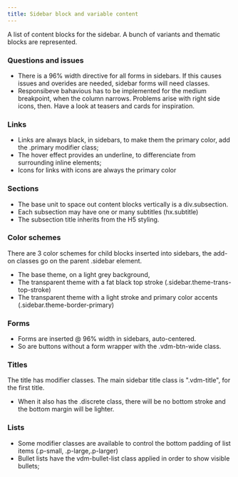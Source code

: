 ```yaml
---
title: Sidebar block and variable content
---
```


A list of content blocks for the sidebar. A bunch of variants and thematic blocks are represented.


### Questions and issues

* There is a 96% width directive for all forms in sidebars. If this causes issues and overides are needed, sidebar forms will need classes.
* Responsibeve bahavious has to be implemented for the medium breakpoint, when the column narrows. Problems arise with right side icons, then. Have a look at teasers and cards for inspiration.

### Links

* Links are always black, in sidebars, to make them the primary color, add the .primary modifier class;
* The hover effect provides an underline, to differenciate from surrounding inline elements;
* Icons for links with icons are always the primary color


### Sections

* The base unit to space out content blocks vertically is a div.subsection. 
* Each subsection may have one or many subtitles (hx.subtitle)
* The subsection title inherits from the H5 styling.


### Color schemes 

There are 3 color schemes for child blocks inserted into sidebars, the add-on classes go on the parent .sidebar element.

* The base theme, on a light grey background, 
* The transparent theme with a fat black top stroke (.sidebar.theme-trans-top-stroke)
* The transparent theme with a light stroke and primary color accents (.sidebar.theme-border-primary)


### Forms

* Forms are inserted @ 96% width in sidebars, auto-centered.
* So are buttons without a form wrapper with the .vdm-btn-wide class.

### Titles

The title has modifier classes. The main sidebar title class is ".vdm-title", for the first title. 

* When it also has the .discrete class, there will be no bottom stroke and the bottom margin will be lighter.

### Lists

* Some modifier classes are available to control the bottom padding of list items (.p-small, .p-large,.p-larger)
* Bullet lists have the vdm-bullet-list class applied in order to show visible bullets;
